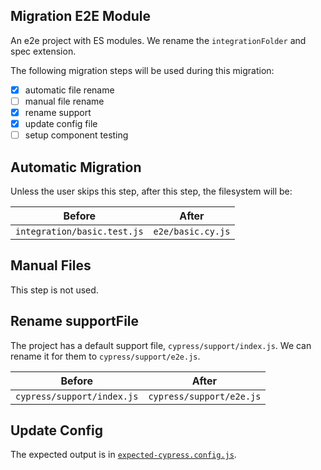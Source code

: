 ## Migration E2E Module

An e2e project with ES modules. We rename the `integrationFolder` and spec extension.

The following migration steps will be used during this migration:

- [x] automatic file rename
- [ ] manual file rename
- [x] rename support
- [x] update config file
- [ ] setup component testing

## Automatic Migration

Unless the user skips this step, after this step, the filesystem will be:

| Before | After|
|---|---|
| `integration/basic.test.js` | `e2e/basic.cy.js` |

## Manual Files

This step is not used.

## Rename supportFile

The project has a default support file, `cypress/support/index.js`. We can rename it for them to `cypress/support/e2e.js`.

| Before | After|
|---|---|
| `cypress/support/index.js` | `cypress/support/e2e.js` |

## Update Config

The expected output is in [`expected-cypress.config.js`](./expected-cypress.config.js).

